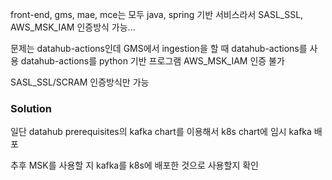 front-end, gms, mae, mce는 모두 java, spring 기반 서비스라서 SASL_SSL, AWS_MSK_IAM 인증방식 가능...

문제는 datahub-actions인데
GMS에서 ingestion을 할 때 datahub-actions를 사용
datahub-actions를 python 기반 프로그램
AWS_MSK_IAM 인증 불가

SASL_SSL/SCRAM 인증방식만 가능


### Solution
일단 datahub prerequisites의 kafka chart를 이용해서 k8s chart에 임시 kafka 배포

추후 MSK를 사용할 지 kafka를 k8s에 배포한 것으로 사용할지 확인